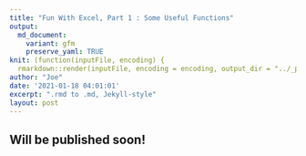 ```yaml
---
title: "Fun With Excel, Part 1 : Some Useful Functions"
output:
  md_document:
    variant: gfm
    preserve_yaml: TRUE
knit: (function(inputFile, encoding) {
  rmarkdown::render(inputFile, encoding = encoding, output_dir = "../_posts") })
author: "Joe"
date: '2021-01-18 04:01:01'
excerpt: ".rmd to .md, Jekyll-style"
layout: post
---
```


## Will be published soon!
